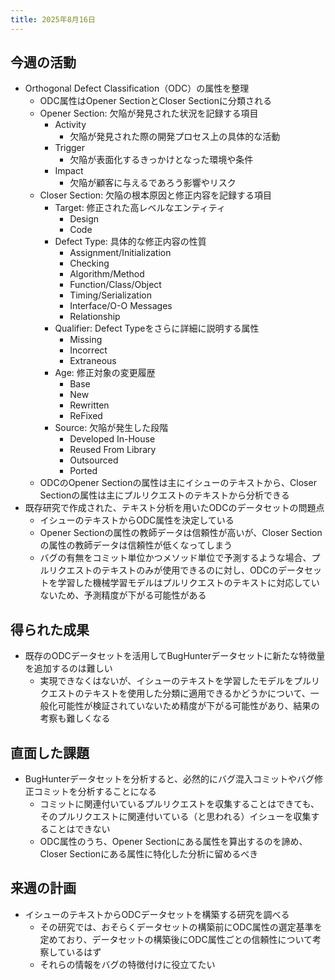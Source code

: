 ```yaml
---
title: 2025年8月16日
---
```

## 今週の活動
- Orthogonal Defect Classification（ODC）の属性を整理
	- ODC属性はOpener SectionとCloser Sectionに分類される
	- Opener Section: 欠陥が発見された状況を記録する項目
		- Activity
			- 欠陥が発見された際の開発プロセス上の具体的な活動
		- Trigger
			- 欠陥が表面化するきっかけとなった環境や条件
		- Impact
			- 欠陥が顧客に与えるであろう影響やリスク
	- Closer Section: 欠陥の根本原因と修正内容を記録する項目
		- Target: 修正された高レベルなエンティティ
			- Design
			- Code
		- Defect Type: 具体的な修正内容の性質
			- Assignment/Initialization
			- Checking
			- Algorithm/Method
			- Function/Class/Object
			- Timing/Serialization
			- Interface/O-O Messages
			- Relationship
		- Qualifier: Defect Typeをさらに詳細に説明する属性
			- Missing
			- Incorrect
			- Extraneous
		- Age: 修正対象の変更履歴
			- Base
			- New
			- Rewritten
			- ReFixed
		- Source: 欠陥が発生した段階
			- Developed In-House
			- Reused From Library
			- Outsourced
			- Ported
	- ODCのOpener Sectionの属性は主にイシューのテキストから、Closer Sectionの属性は主にプルリクエストのテキストから分析できる
- 既存研究で作成された、テキスト分析を用いたODCのデータセットの問題点
	- イシューのテキストからODC属性を決定している
	- Opener Sectionの属性の教師データは信頼性が高いが、Closer Sectionの属性の教師データは信頼性が低くなってしまう
	- バグの有無をコミット単位かつメソッド単位で予測するような場合、プルリクエストのテキストのみが使用できるのに対し、ODCのデータセットを学習した機械学習モデルはプルリクエストのテキストに対応していないため、予測精度が下がる可能性がある
## 得られた成果
- 既存のODCデータセットを活用してBugHunterデータセットに新たな特徴量を追加するのは難しい
	- 実現できなくはないが、イシューのテキストを学習したモデルをプルリクエストのテキストを使用した分類に適用できるかどうかについて、一般化可能性が検証されていないため精度が下がる可能性があり、結果の考察も難しくなる
## 直面した課題
- BugHunterデータセットを分析すると、必然的にバグ混入コミットやバグ修正コミットを分析することになる
	- コミットに関連付いているプルリクエストを収集することはできても、そのプルリクエストに関連付いている（と思われる）イシューを収集することはできない
	- ODC属性のうち、Opener Sectionにある属性を算出するのを諦め、Closer Sectionにある属性に特化した分析に留めるべき
## 来週の計画
- イシューのテキストからODCデータセットを構築する研究を調べる
	- その研究では、おそらくデータセットの構築前にODC属性の選定基準を定めており、データセットの構築後にODC属性ごとの信頼性について考察しているはず
	- それらの情報をバグの特徴付けに役立てたい